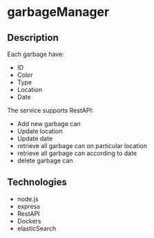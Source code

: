 # garbageManager


## Description

Each garbage have:
- ID
- Color
- Type
- Location
- Date 

The service supports RestAPI:
- Add new garbage can
- Update location
- Update date
- retrieve all garbage can on particular location
- retrieve all garbage can according to date
- delete garbage can


## Technologies

- node.js
- express
- RestAPI
- Dockers
- elasticSearch
